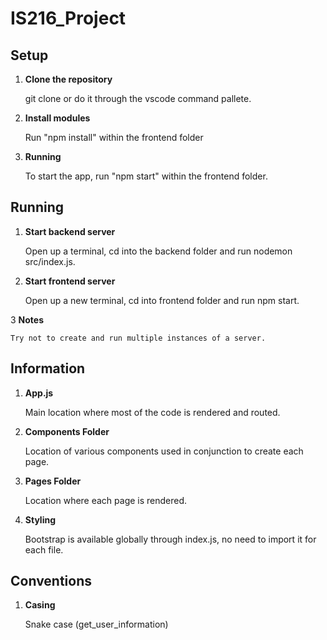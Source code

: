# IS216_Project

## Setup

1. **Clone the repository**

    git clone <repo-url> or do it through the vscode command pallete.

2. **Install modules**

    Run "npm install" within the frontend folder

3. **Running**

    To start the app, run "npm start" within the frontend folder.

## Running

1. **Start backend server**

    Open up a terminal, cd into the backend folder and run nodemon src/index.js.

2. **Start frontend server**

    Open up a new terminal, cd into frontend folder and run npm start.

3 **Notes**

    Try not to create and run multiple instances of a server.

## Information

1. **App.js**

    Main location where most of the code is rendered and routed.

2. **Components Folder**

    Location of various components used in conjunction to create each page.

3. **Pages Folder**

    Location where each page is rendered.

4. **Styling**

    Bootstrap is available globally through index.js, no need to import it for each file.


## Conventions
1. **Casing**

    Snake case (get_user_information)


